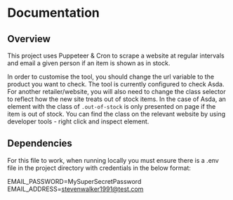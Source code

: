 # Documentation

## Overview

This project uses Puppeteer & Cron to scrape a website at regular intervals and email a given person if an item is shown as in stock.  

In order to customise the tool, you should change the url variable to the product you want to check. The tool is currently configured to check Asda. For another retailer/website, you will also need to change the class selector to reflect how the new site treats out of stock items. In the case of Asda, an element with the class of `.out-of-stock` is only presented on page if the item is out of stock. You can find the class on the relevant website by using developer tools - right click and inspect element.


## Dependencies

For this file to work, when running locally you must ensure there is a .env file in the project directory with credentials in the below format:  

EMAIL_PASSWORD=MySuperSecretPassword  
EMAIL_ADDRESS=stevenwalker1991@test.com

